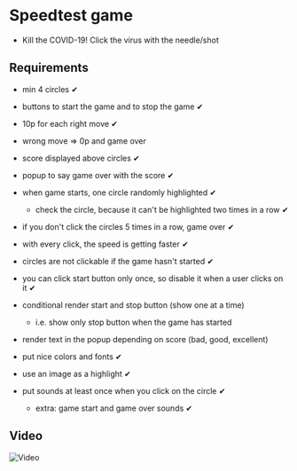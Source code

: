 # Speedtest game

- Kill the COVID-19! Click the virus with the needle/shot

## Requirements

- min 4 circles ✔
- buttons to start the game and to stop the game ✔
- 10p for each right move ✔
- wrong move => 0p and game over
- score displayed above circles ✔
- popup to say game over with the score ✔
- when game starts, one circle randomly highlighted ✔
  - check the circle, because it can't be highlighted two times in a row ✔
- if you don't click the circles 5 times in a row, game over ✔
- with every click, the speed is getting faster ✔
- circles are not clickable if the game hasn't started ✔
- you can click start button only once, so disable it when a user clicks on it ✔

- conditional render start and stop button (show one at a time)
  - i.e. show only stop button when the game has started
- render text in the popup depending on score (bad, good, excellent)

- put nice colors and fonts ✔
- use an image as a highlight ✔
- put sounds at least once when you click on the circle ✔
  - extra: game start and game over sounds ✔

## Video

![Video](video.gif)
